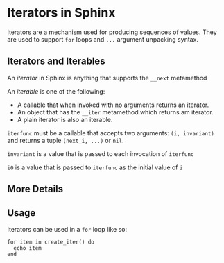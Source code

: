 # Iterators in Sphinx

Iterators are a mechanism used for producing sequences of values. 
They are used to support `for` loops and `...` argument unpacking syntax.

## Iterators and Iterables

An *iterator* in Sphinx is anything that supports the `__next` metamethod

An *iterable* is one of the following:
- A callable that when invoked with no arguments returns an iterator.
- An object that has the `__iter` metamethod which returns am iterator.
- A plain iterator is also an iterable.

`iterfunc` must be a callable that accepts two arguments: `(i, invariant)` and returns a tuple `(next_i, ...)` or `nil`.

`invariant` is a value that is passed to each invocation of `iterfunc`

`i0` is a value that is passed to `iterfunc` as the initial value of `i`

## More Details


## Usage

Iterators can be used in a `for` loop like so:
```
for item in create_iter() do
  echo item
end
```

